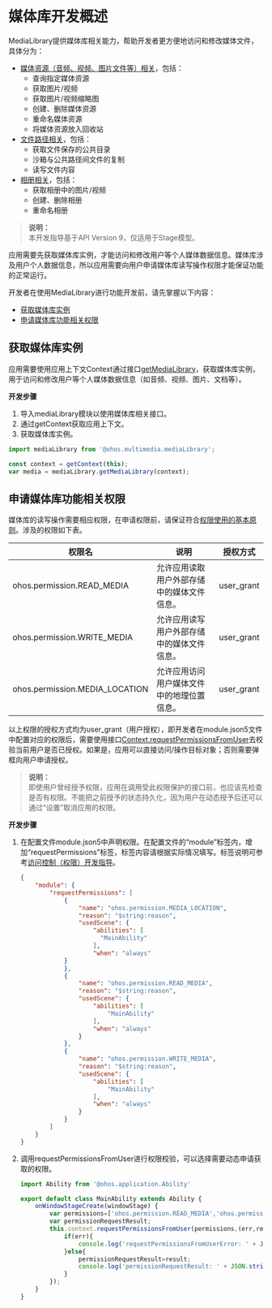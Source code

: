 # 媒体库开发概述

MediaLibrary提供媒体库相关能力，帮助开发者更方便地访问和修改媒体文件，具体分为：

- [媒体资源（音频、视频、图片文件等）相关](medialibrary-resource-guidelines.md)，包括：
  - 查询指定媒体资源
  - 获取图片/视频
  - 获取图片/视频缩略图
  - 创建、删除媒体资源
  - 重命名媒体资源
  - 将媒体资源放入回收站
- [文件路径相关](medialibrary-filepath-guidelines.md)，包括：
  - 获取文件保存的公共目录
  - 沙箱与公共路径间文件的复制
  - 读写文件内容
- [相册相关](medialibrary-album-guidelines.md)，包括：
  - 获取相册中的图片/视频
  - 创建、删除相册
  - 重命名相册

> **说明：**<br/>
> 本开发指导基于API Version 9，仅适用于Stage模型。

应用需要先获取媒体库实例，才能访问和修改用户等个人媒体数据信息。媒体库涉及用户个人数据信息，所以应用需要向用户申请媒体库读写操作权限才能保证功能的正常运行。

开发者在使用MediaLibrary进行功能开发前，请先掌握以下内容：

- [获取媒体库实例](#获取媒体库实例)
- [申请媒体库功能相关权限](#申请媒体库功能相关权限)

## 获取媒体库实例

应用需要使用应用上下文Context通过接口[getMediaLibrary](../reference/apis/js-apis-medialibrary.md#medialibrarygetmedialibrary8)，获取媒体库实例，用于访问和修改用户等个人媒体数据信息（如音频、视频、图片、文档等）。

**开发步骤**

1. 导入mediaLibrary模块以使用媒体库相关接口。
2. 通过getContext获取应用上下文。
3. 获取媒体库实例。

```ts
import mediaLibrary from '@ohos.multimedia.mediaLibrary';

const context = getContext(this);
var media = mediaLibrary.getMediaLibrary(context);
```

## 申请媒体库功能相关权限

媒体库的读写操作需要相应权限，在申请权限前，请保证符合[权限使用的基本原则](../security/accesstoken-overview.md#权限使用的基本原则)。涉及的权限如下表。

| 权限名                         | 说明                                       | 授权方式   |
| ------------------------------ | ------------------------------------------ | ---------- |
| ohos.permission.READ_MEDIA     | 允许应用读取用户外部存储中的媒体文件信息。 | user_grant |
| ohos.permission.WRITE_MEDIA    | 允许应用读写用户外部存储中的媒体文件信息。 | user_grant |
| ohos.permission.MEDIA_LOCATION | 允许应用访问用户媒体文件中的地理位置信息。 | user_grant |

以上权限的授权方式均为user_grant（用户授权），即开发者在module.json5文件中配置对应的权限后，需要使用接口[Context.requestPermissionsFromUser](../reference/apis/js-apis-ability-context.md#abilitycontextrequestpermissionsfromuser)去校验当前用户是否已授权。如果是，应用可以直接访问/操作目标对象；否则需要弹框向用户申请授权。

> **说明：**<br/>即使用户曾经授予权限，应用在调用受此权限保护的接口前，也应该先检查是否有权限。不能把之前授予的状态持久化，因为用户在动态授予后还可以通过“设置”取消应用的权限。

**开发步骤**

1. 在配置文件module.json5中声明权限。在配置文件的“module”标签内，增加“requestPermissions”标签，标签内容请根据实际情况填写。标签说明可参考[访问控制（权限）开发指导](../security/accesstoken-guidelines.md)。

   ```json
   {
       "module": {
           "requestPermissions": [
               {
                   "name": "ohos.permission.MEDIA_LOCATION",
                   "reason": "$string:reason",
                   "usedScene": {
                       "abilities": [
                         "MainAbility"
                       ],
                       "when": "always"
               }
               },
               {
                   "name": "ohos.permission.READ_MEDIA",
                   "reason": "$string:reason",
                   "usedScene": {
                       "abilities": [
                           "MainAbility"
                       ],
                       "when": "always"
                   }
               },
               {
                   "name": "ohos.permission.WRITE_MEDIA",
                   "reason": "$string:reason",
                   "usedScene": {
                       "abilities": [
                           "MainAbility"
                       ],
                       "when": "always"
                   }
               }
           ]
       }
   }    
   ```

2. 调用requestPermissionsFromUser进行权限校验，可以选择需要动态申请获取的权限。

   ```ts
   import Ability from '@ohos.application.Ability'
   
   export default class MainAbility extends Ability {
       onWindowStageCreate(windowStage) {
           var permissions=['ohos.permission.READ_MEDIA','ohos.permission.WRITE_MEDIA']
           var permissionRequestResult;
           this.context.requestPermissionsFromUser(permissions,(err,result) => {
               if(err){
                   console.log('requestPermissionsFromUserError: ' + JSON.stringify(err));
               }else{
                   permissionRequestResult=result;
                   console.log('permissionRequestResult: ' + JSON.stringify(permissionRequestResult));
               }    
           });       
       }
   }
   ```

   